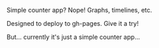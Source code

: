 Simple counter app? Nope! Graphs, timelines, etc.

Designed to deploy to gh-pages. Give it a try!

But... currently it's just a simple counter app...

